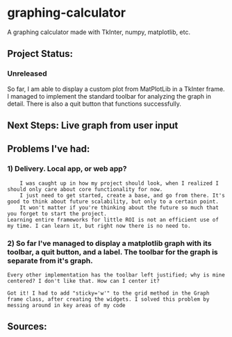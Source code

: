# graphing-calculator
A graphing calculator made with TkInter, numpy, matplotlib, etc.

## Project Status:
### Unreleased
So far, I am able to display a custom plot from MatPlotLib in a TkInter frame. I managed to implement the standard toolbar for analyzing the graph in detail. There is also a quit button that functions successfully.

## Next Steps: Live graph from user input


## Problems I've had:
### 1) Delivery. Local app, or web app?
		I was caught up in how my project should look, when I realized I should only care about core functionality for now.
		I just need to get started, create a base, and go from there. It's good to think about future scalability, but only to a certain point.
		It won't matter if you're thinking about the future so much that you forget to start the project.
    Learning entire frameworks for little ROI is not an efficient use of my time. I can learn it, but right now there is no need to.

### 2) So far I've managed to display a matplotlib graph with its toolbar, a quit button, and a label. The toolbar for the graph is separate from it's graph.
	Every other implementation has the toolbar left justified; why is mine centered? I don't like that. How can I center it?

	Got it! I had to add "sticky='w'" to the grid method in the Graph frame class, after creating the widgets. I solved this problem by messing around in key areas of my code
 
## Sources: 
